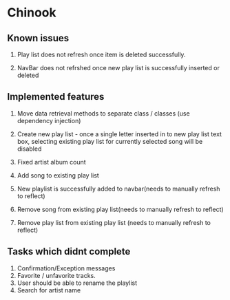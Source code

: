 # Chinook

Known issues
------------------------
1. Play list does not refresh once item is deleted successfully.

2. NavBar does not refrshed once new play list is successfully inserted or deleted

Implemented features
--------------------------
1. Move data retrieval methods to separate class / classes (use dependency injection)
2. Create new play list - 
  once a single letter inserted in to new play list text box, selecting existing
  play list for currently selected song will be disabled

3. Fixed artist album count

4. Add song to existing play list

5. New playlist is successfully added to navbar(needs to manually refresh to reflect)

6. Remove song from existing play list(needs to manually refresh to reflect)

7. Remove play list from existing play list (needs to manually refresh to reflect)

Tasks which didnt complete
---------------------------------------
1. Confirmation/Exception messages
2. Favorite / unfavorite tracks.
3. User should be able to rename the playlist
4. Search for artist name

